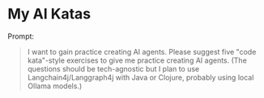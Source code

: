 # My AI Katas
Prompt:
> I want to gain practice creating AI agents.
> Please suggest five "code kata"-style exercises to give me practice creating AI agents.
> (The questions should be tech-agnostic but I plan to use Langchain4j/Langgraph4j with Java or Clojure, probably using local Ollama models.)

